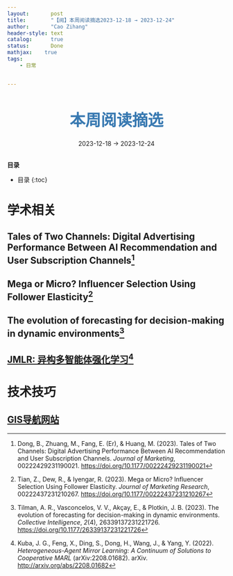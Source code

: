 ```yaml
---
layout:       post
title:        "【阅】本周阅读摘选2023-12-18 → 2023-12-24"
author:       "Cao Zihang"
header-style: text
catalog:      true
status:		  Done
mathjax: 	true
tags:
    - 日常


---
```


<center style="margin-bottom: 20px; margin-top: 50px"><font color="#3879B1" style="line-height: 1.4;font-weight: 700;font-size: 36px;box-sizing: border-box; ">本周阅读摘选</font></center>

<center style=" margin-bottom: 30px;">2023-12-18 → 2023-12-24</center>

<font style="font-weight: bold;">目录</font>

* 目录
{:toc}

# 学术相关

## Tales of Two Channels: Digital Advertising Performance Between AI Recommendation and User Subscription Channels[^1]



## Mega or Micro? Influencer Selection Using Follower Elasticity[^2]



## The evolution of forecasting for decision-making in dynamic environments[^3]



## [JMLR: 异构多智能体强化学习](https://mp.weixin.qq.com/s/_MXd_MU5GEAOzVsb_E7iMA)[^4]



# 技术技巧

## [GIS导航网站](https://nav.dippermap.com/?site=main)



[^1]: Dong, B., Zhuang, M., Fang, E. (Er), & Huang, M. (2023). Tales of Two Channels: Digital Advertising Performance Between AI Recommendation and User Subscription Channels. *Journal of Marketing*, 00222429231190021. https://doi.org/10.1177/00222429231190021
[^2]: Tian, Z., Dew, R., & Iyengar, R. (2023). Mega or Micro? Influencer Selection Using Follower Elasticity. *Journal of Marketing Research*, 00222437231210267. https://doi.org/10.1177/00222437231210267
[^3]: Tilman, A. R., Vasconcelos, V. V., Akçay, E., & Plotkin, J. B. (2023). The evolution of forecasting for decision-making in dynamic environments. *Collective Intelligence*, *2*(4), 26339137231221726. https://doi.org/10.1177/26339137231221726
[^4]: Kuba, J. G., Feng, X., Ding, S., Dong, H., Wang, J., & Yang, Y. (2022). *Heterogeneous-Agent Mirror Learning: A Continuum of Solutions to Cooperative MARL* (arXiv:2208.01682). arXiv. http://arxiv.org/abs/2208.01682
